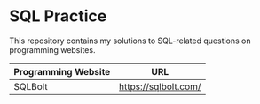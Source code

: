 # SQL Practice
This repository contains my solutions to SQL-related questions on programming websites.

Programming Website | URL
---------- | ----------
SQLBolt | https://sqlbolt.com/
